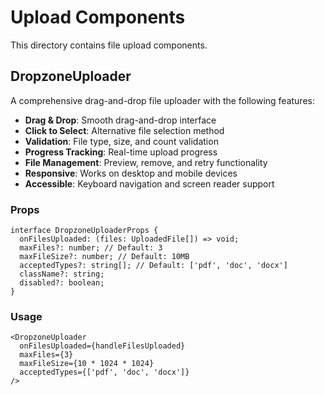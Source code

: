 # Upload Components

This directory contains file upload components.

## DropzoneUploader

A comprehensive drag-and-drop file uploader with the following features:

- **Drag & Drop**: Smooth drag-and-drop interface
- **Click to Select**: Alternative file selection method
- **Validation**: File type, size, and count validation
- **Progress Tracking**: Real-time upload progress
- **File Management**: Preview, remove, and retry functionality
- **Responsive**: Works on desktop and mobile devices
- **Accessible**: Keyboard navigation and screen reader support

### Props

```tsx
interface DropzoneUploaderProps {
  onFilesUploaded: (files: UploadedFile[]) => void;
  maxFiles?: number; // Default: 3
  maxFileSize?: number; // Default: 10MB
  acceptedTypes?: string[]; // Default: ['pdf', 'doc', 'docx']
  className?: string;
  disabled?: boolean;
}
```

### Usage

```tsx
<DropzoneUploader
  onFilesUploaded={handleFilesUploaded}
  maxFiles={3}
  maxFileSize={10 * 1024 * 1024}
  acceptedTypes={['pdf', 'doc', 'docx']}
/>
```
